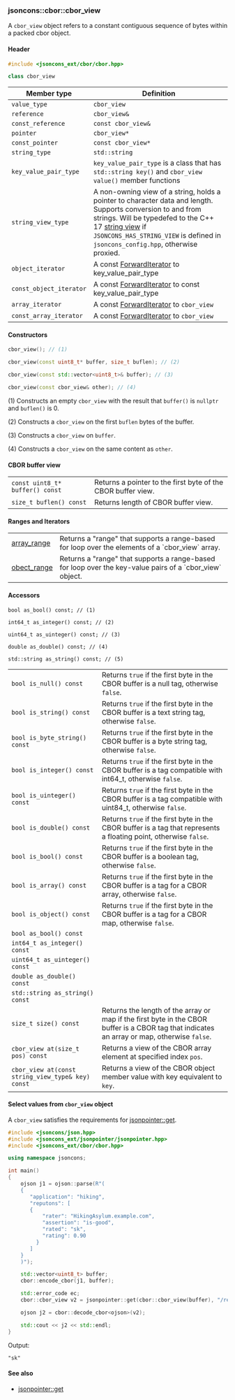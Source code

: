 ### jsoncons::cbor::cbor_view

A `cbor_view` object refers to a constant contiguous sequence of bytes within a packed cbor object.

#### Header
```c++
#include <jsoncons_ext/cbor/cbor.hpp>

class cbor_view
```

Member type          |Definition
---------------------|------------------------------
`value_type`         |`cbor_view`
`reference`          |`cbor_view&`
`const_reference`    |`const cbor_view&`
`pointer`            |`cbor_view*`
`const_pointer`      |`const cbor_view*`
`string_type`        |`std::string`
`key_value_pair_type`|`key_value_pair_type` is a class that has `std::string key()` and `cbor_view value()` member functions
`string_view_type`   |A non-owning view of a string, holds a pointer to character data and length. Supports conversion to and from strings. Will be typedefed to the C++ 17 [string view](http://en.cppreference.com/w/cpp/string/basic_string_view) if `JSONCONS_HAS_STRING_VIEW` is defined in `jsoncons_config.hpp`, otherwise proxied. 
`object_iterator`|A const [ForwardIterator](http://en.cppreference.com/w/cpp/concept/ForwardIterator) to key_value_pair_type
`const_object_iterator`|A const [ForwardIterator](http://en.cppreference.com/w/cpp/concept/ForwardIterator) to const key_value_pair_type
`array_iterator`|A const [ForwardIterator](http://en.cppreference.com/w/cpp/concept/ForwardIterator) to `cbor_view`
`const_array_iterator`|A const [ForwardIterator](http://en.cppreference.com/w/cpp/concept/ForwardIterator) to `cbor_view`

#### Constructors

```c++
cbor_view(); // (1)

cbor_view(const uint8_t* buffer, size_t buflen); // (2)

cbor_view(const std::vector<uint8_t>& buffer); // (3)

cbor_view(const cbor_view& other); // (4)
```

(1) Constructs an empty `cbor_view` with the result that `buffer()` is `nullptr` and `buflen()` is 0.

(2) Constructs a `cbor_view` on the first `buflen` bytes of the buffer.

(3) Constructs a `cbor_view` on `buffer`.

(4) Constructs a `cbor_view` on the same content as `other`.

#### CBOR buffer view

<table border="0">
  <tr>
    <td><code>const uint8_t* buffer() const</code></td>
    <td>Returns a pointer to the first byte of the CBOR buffer view.</td> 
  </tr>
  <tr>
    <td><code>size_t buflen() const</code></td>
    <td>Returns length of CBOR buffer view.</td> 
  </tr>
</table>

#### Ranges and Iterators

<table border="0">
  <tr>
    <td><a href="cbor_view/array_range.md">array_range</a></td>
    <td>Returns a "range" that supports a range-based for loop over the elements of a `cbor_view` array.</td> 
  </tr>
  <tr>
    <td><a href="cbor_view/object_range.md">obect_range</a></td>
    <td>Returns a "range" that supports a range-based for loop over the key-value pairs of a `cbor_view` object.</td> 
  </tr>
</table>

#### Accessors

```
bool as_bool() const; // (1)

int64_t as_integer() const; // (2)

uint64_t as_uinteger() const; // (3)

double as_double() const; // (4)

std::string as_string() const; // (5)
```

<table border="0">
  <tr>
    <td><code>bool is_null() const</code></td>
    <td>Returns <code>true</code> if the first byte in the CBOR buffer is a null tag, otherwise <code>false</code>.</td> 
  </tr>
  <tr>
    <td><code>bool is_string() const</code></td>
    <td>Returns <code>true</code> if the first byte in the CBOR buffer is a text string tag, otherwise <code>false</code>.</td> 
  </tr>
  <tr>
    <td><code>bool is_byte_string() const</code></td>
    <td>Returns <code>true</code> if the first byte in the CBOR buffer is a byte string tag, otherwise <code>false</code>.</td> 
  </tr>
  <tr>
    <td><code>bool is_integer() const</code></td>
    <td>Returns <code>true</code> if the first byte in the CBOR buffer is a tag compatible with int64_t, otherwise <code>false</code>.</td> 
  </tr>
  <tr>
    <td><code>bool is_uinteger() const</code></td>
    <td>Returns <code>true</code> if the first byte in the CBOR buffer is a tag compatible with uint84_t, otherwise <code>false</code>.</td> 
  </tr>
  <tr>
    <td><code>bool is_double() const</code></td>
    <td>Returns <code>true</code> if the first byte in the CBOR buffer is a tag that represents a floating point, otherwise <code>false</code>.</td> 
  </tr>
  <tr>
    <td><code>bool is_bool() const</code></td>
    <td>Returns <code>true</code> if the first byte in the CBOR buffer is a boolean tag, otherwise <code>false</code>.</td> 
  </tr>
  <tr>
    <td><code>bool is_array() const</code></td>
    <td>Returns <code>true</code> if the first byte in the CBOR buffer is a tag for a CBOR array, otherwise <code>false</code>.</td> 
  </tr>
  <tr>
    <td><code>bool is_object() const</code></td>
    <td>Returns <code>true</code> if the first byte in the CBOR buffer is a tag for a CBOR map, otherwise <code>false</code>.</td> 
  </tr>
  <tr>
    <td><code>bool as_bool() const</code></td>
    <td></td> 
  </tr>
  <tr>
    <td><code>int64_t as_integer() const</code></td>
    <td></td> 
  </tr>
  <tr>
    <td><code>uint64_t as_uinteger() const</code></td>
    <td></td> 
  </tr>
  <tr>
    <td><code>double as_double() const</code></td>
    <td></td> 
  </tr>
  <tr>
    <td><code>std::string as_string() const</code></td>
    <td></td> 
  </tr>
  <tr>
    <td><code>size_t size() const</code></td>
    <td>Returns the length of the array or map if the first byte in the CBOR buffer is a CBOR tag that indicates an array or map, otherwise <code>false</code>.</td> 
  </tr>
  <tr>
    <td><code>cbor_view at(size_t pos) const</code></td>
    <td>Returns a view of the CBOR array element at specified index <code>pos</code>.</td> 
  </tr>
  <tr>
    <td><code>cbor_view at(const string_view_type& key) const</code></td>
    <td>Returns a view of the CBOR object member value with key equivalent to <code>key</code>.</td> 
  </tr>
</table>

#### Select values from `cbor_view` object

A `cbor_view` satisfies the requirements for [jsonpointer::get](../jsonpointer/get.md).

```c++
#include <jsoncons/json.hpp>
#include <jsoncons_ext/jsonpointer/jsonpointer.hpp>
#include <jsoncons_ext/cbor/cbor.hpp>

using namespace jsoncons;

int main()
{
    ojson j1 = ojson::parse(R"(
    {
       "application": "hiking",
       "reputons": [
       {
           "rater": "HikingAsylum.example.com",
           "assertion": "is-good",
           "rated": "sk",
           "rating": 0.90
         }
       ]
    }
    )");

    std::vector<uint8_t> buffer;
    cbor::encode_cbor(j1, buffer);

    std::error_code ec;
    cbor::cbor_view v2 = jsonpointer::get(cbor::cbor_view(buffer), "/reputons/0/rated", ec);

    ojson j2 = cbor::decode_cbor<ojson>(v2);

    std::cout << j2 << std::endl;
}
```

Output:

```
"sk"
```

#### See also

- [jsonpointer::get](../jsonpointer/get.md)

